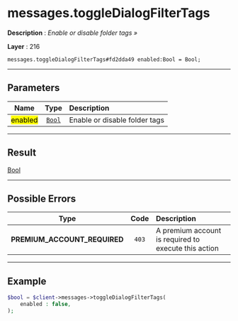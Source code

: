 # messages.toggleDialogFilterTags

**Description** : *Enable or disable folder tags &raquo;*

**Layer** : 216

```tl
messages.toggleDialogFilterTags#fd2dda49 enabled:Bool = Bool;
```

---

## Parameters

| Name | Type | Description |
| :---: | :---: | :--- |
| <mark>enabled</mark> | [`Bool`](type/Bool) | Enable or disable folder tags |

---

## Result

[Bool](type/Bool)

---

## Possible Errors

| Type | Code | Description |
| :---: | :---: | :--- |
| **PREMIUM_ACCOUNT_REQUIRED** | `403` | A premium account is required to execute this action |

---

## Example

```php
$bool = $client->messages->toggleDialogFilterTags(
	enabled : false,
);
```
